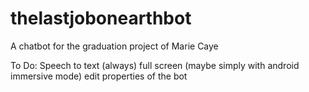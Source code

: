 # thelastjobonearthbot
A chatbot for the graduation project of Marie Caye



To Do:
Speech to text
(always) full screen (maybe simply with android immersive mode)
edit properties of the bot